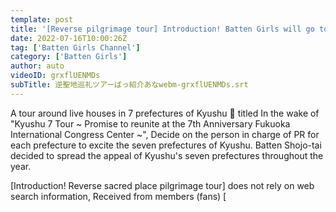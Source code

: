 ```yaml
---
template: post
title: '[Reverse pilgrimage tour] Introduction! Batten Girls will go to your recommended place! Miyazaki edition'
date: 2022-07-16T10:00:26Z
tag: ['Batten Girls Channel']
category: ['Batten Girls']
author: auto 
videoID: grxflUENMDs
subTitle: 逆聖地巡礼ツアーばっ紹介あなwebm-grxflUENMDs.srt
---
```

A tour around live houses in 7 prefectures of Kyushu 🎤 titled
In the wake of "Kyushu 7 Tour ~ Promise to reunite at the 7th Anniversary Fukuoka International Congress Center ~",
Decide on the person in charge of PR for each prefecture to excite the seven prefectures of Kyushu.
Batten Shojo-tai decided to spread the appeal of Kyushu's seven prefectures throughout the year.

[Introduction! Reverse sacred place pilgrimage tour] does not rely on web search information,
Received from members (fans) [
